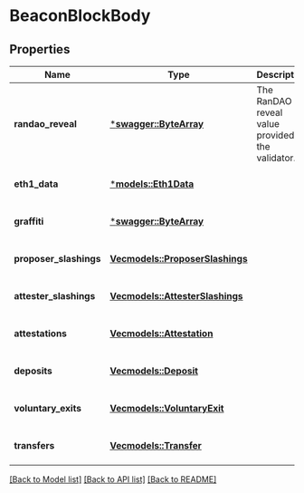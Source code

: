 # BeaconBlockBody

## Properties
Name | Type | Description | Notes
------------ | ------------- | ------------- | -------------
**randao_reveal** | [***swagger::ByteArray**](ByteArray.md) | The RanDAO reveal value provided by the validator. | [optional] [default to None]
**eth1_data** | [***models::Eth1Data**](Eth1Data.md) |  | [optional] [default to None]
**graffiti** | [***swagger::ByteArray**](ByteArray.md) |  | [optional] [default to None]
**proposer_slashings** | [**Vec<models::ProposerSlashings>**](ProposerSlashings.md) |  | [optional] [default to None]
**attester_slashings** | [**Vec<models::AttesterSlashings>**](AttesterSlashings.md) |  | [optional] [default to None]
**attestations** | [**Vec<models::Attestation>**](Attestation.md) |  | [optional] [default to None]
**deposits** | [**Vec<models::Deposit>**](Deposit.md) |  | [optional] [default to None]
**voluntary_exits** | [**Vec<models::VoluntaryExit>**](VoluntaryExit.md) |  | [optional] [default to None]
**transfers** | [**Vec<models::Transfer>**](Transfer.md) |  | [optional] [default to None]

[[Back to Model list]](../README.md#documentation-for-models) [[Back to API list]](../README.md#documentation-for-api-endpoints) [[Back to README]](../README.md)


